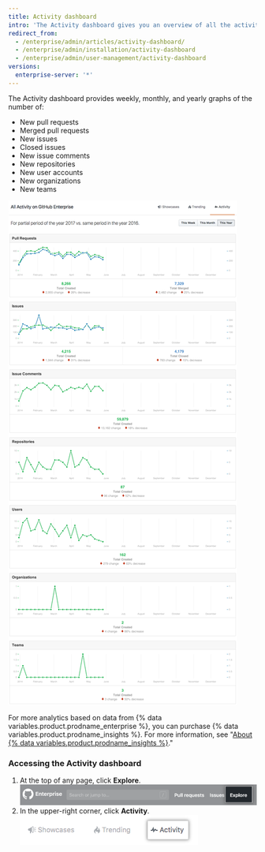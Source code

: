 ```yaml
---
title: Activity dashboard
intro: 'The Activity dashboard gives you an overview of all the activity on {% data variables.product.product_location_enterprise %}.'
redirect_from:
  - /enterprise/admin/articles/activity-dashboard/
  - /enterprise/admin/installation/activity-dashboard
  - /enterprise/admin/user-management/activity-dashboard
versions:
  enterprise-server: '*'
---
```


The Activity dashboard provides weekly, monthly, and yearly graphs of the number of:
- New pull requests
- Merged pull requests
- New issues
- Closed issues
- New issue comments
- New repositories
- New user accounts
- New organizations
- New teams

![Activity dashboard](/assets/images/enterprise/activity/activity-dashboard-yearly.png)

For more analytics based on data from {% data variables.product.prodname_enterprise %}, you can purchase {% data variables.product.prodname_insights %}. For more information, see "[About {% data variables.product.prodname_insights %}](/insights/installing-and-configuring-github-insights/about-github-insights)."

### Accessing the Activity dashboard

1. At the top of any page, click **Explore**.
![Explore tab](/assets/images/enterprise/settings/ent-new-explore.png)
2. In the upper-right corner, click **Activity**.
![Activity button](/assets/images/enterprise/activity/activity-button.png)
